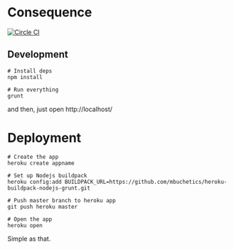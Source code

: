 # Consequence

[![Circle CI](https://circleci.com/gh/squallstar/consequence.svg?style=svg)](https://circleci.com/gh/squallstar/consequence)

## Development

```
# Install deps
npm install

# Run everything
grunt
```

and then, just open http://localhost/

# Deployment

```
# Create the app
heroku create appname

# Set up Nodejs buildpack
heroku config:add BUILDPACK_URL=https://github.com/mbuchetics/heroku-buildpack-nodejs-grunt.git

# Push master branch to heroku app
git push heroku master

# Open the app
heroku open
```

Simple as that.